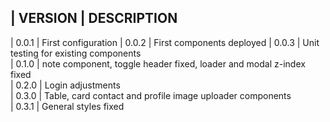 | VERSION | DESCRIPTION
------------------------
| 0.0.1   | First configuration 
| 0.0.2   | First components deployed
| 0.0.3   | Unit testing for existing components   
| 0.1.0   | note component, toggle header fixed, loader and modal z-index fixed   
| 0.2.0   | Login adjustments   
| 0.3.0   | Table, card contact and profile image uploader components   
| 0.3.1   | General styles fixed   